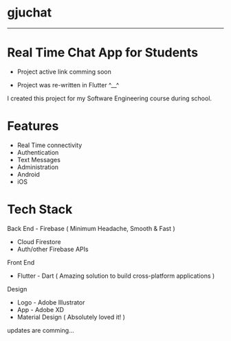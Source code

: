 # gjuchat
------
# Real Time Chat App for Students

- Project active link comming soon

- Project was re-written in Flutter ^__^

I created this project for my Software Engineering course during school.

# Features
- Real Time connectivity
- Authentication
- Text Messages
- Administration
- Android
- iOS

# Tech Stack
Back End - Firebase ( Minimum Headache, Smooth & Fast )
- Cloud Firestore
- Auth/other Firebase APIs

Front End
- Flutter - Dart ( Amazing solution to build cross-platform applications )

Design
- Logo - Adobe Illustrator
- App  - Adobe XD
- Material Design ( Absolutely loved it! )

updates are comming...
